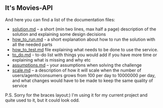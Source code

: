 ## It's Movies-API

And here you can find a list of the documentation files:

- [solution.md](documentation/solution.md) – a short (min two lines, max half a page) description of the solution and explaining some design decisions
- [how_to_run.md](documentation/how_to_run.md) - a short explanation about how to run the solution with all the needed parts
- [how_to_test.md](documentation/how_to_test.md) file explaining what needs to be done to use the service.
- [to_do.md](documentation/to_do.md) - to-do list with things you would add if you have more time or explaining what is missing and why etc
- [assumptions.md](documentation/assumptions.md) – your assumptions when solving the challenge
- [scale.md](documentation/scale.md) – a description of how it will scale when the number of users/agents/consumers grows from 100 per day to 10000000 per day,
and what changes would have to be made to keep the same quality of service



P.S.
Sorry for the braces layout:) I'm using it for my current project and quite used to it, but it could look odd.
